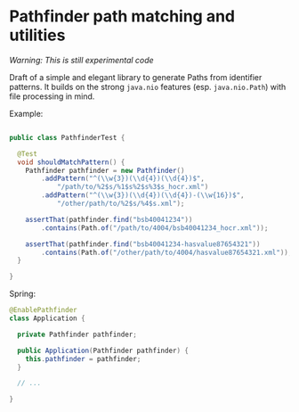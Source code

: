 # Pathfinder path matching and utilities

*Warning: This is still experimental code*

Draft of a simple and elegant library to generate Paths from identifier patterns. It builds on the
strong `java.nio` features (esp. `java.nio.Path`) with file processing in mind.

Example:

```java

public class PathfinderTest {

  @Test
  void shouldMatchPattern() {
    Pathfinder pathfinder = new Pathfinder()
        .addPattern("^(\\w{3})(\\d{4})(\\d{4})$",
            "/path/to/%2$s/%1$s%2$s%3$s_hocr.xml")
        .addPattern("^(\\w{3})(\\d{4})(\\d{4})-(\\w{16})$",
            "/other/path/to/%2$s/%4$s.xml");

    assertThat(pathfinder.find("bsb40041234"))
        .contains(Path.of("/path/to/4004/bsb40041234_hocr.xml"));

    assertThat(pathfinder.find("bsb40041234-hasvalue87654321"))
        .contains(Path.of("/other/path/to/4004/hasvalue87654321.xml"));
  }

}
``` 


Spring:

```java
@EnablePathfinder
class Application {

  private Pathfinder pathfinder;

  public Application(Pathfinder pathfinder) {
    this.pathfinder = pathfinder;
  }

  // ...

}
```